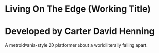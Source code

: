 Living On The Edge (Working Title)
===============
Developed by Carter David Henning
===============

A metroidvania-style 2D platformer about a world literally falling apart.
